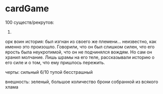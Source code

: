# cardGame

100 существ/рекрутов:

1)
  орк воин
  история: был изгнан из своего же племени... неизвестно, как именно это произошло. Говорили, что он был слишком силен, что его ярость была неукротимой, что он не подчинялся вождям. Но сам он хранил молчание. Лишь шрамы на его теле, рассказывали историю о его силе и о том, что ему пришлось пережить.
  
  черты: сильный 6/10 тупой бесстрашный
  
  внешность: зеленый, большое количество брони собранной из всякого хлама 
